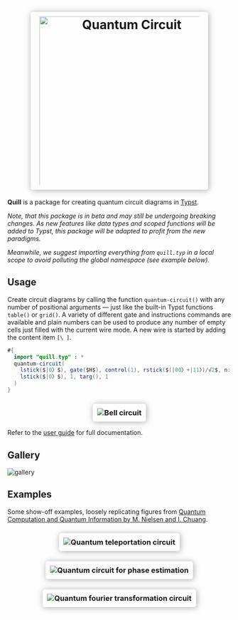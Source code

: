 <h1 align="center">
  <img alt="Quantum Circuit" src="https://github.com/Mc-Zen/packages/assets/52877387/5d34c646-79a8-492b-8e49-9136d5881258" style="max-width: 100%; width: 300pt; padding: 10px 20px; box-shadow: 1pt 1pt 10pt 0pt #AAAAAA; border-radius: 4pt;box-sizing: border-box;">
</h1>

<!-- <p align="center">
  <a href="https://github.com/Mc-Zen/quill/blob/main/LICENSE">
    <img alt="MIT License" src="https://img.shields.io/badge/license-MIT-blue"/>
  </a>
</p> -->

**Quill** is a package for
 creating quantum circuit diagrams in [Typst](https://typst.app/). 


_Note, that this package is in beta and may still be undergoing breaking changes. As new features like data types and scoped functions will be added to Typst, this package will be adapted to profit from the new paradigms._

_Meanwhile, we suggest importing everything from `quill.typ` in a local scope to avoid polluting the global namespace (see example below)._

<!-- ## Setup

Since there is no package manager for Typst yet, in order to use this library, download the [quill.typ](./qcircuit.typ) file and place it in your Typst project.  -->

## Usage

Create circuit diagrams by calling the function `quantum-circuit()` with any number of positional arguments — just like the built-in Typst functions `table()` or `grid()`. A variety of different gate and instructions commands are available and plain numbers can be used to produce any number of empty cells just filled with the current wire mode. A new wire is started by adding the content item `[\ ]`. 

```java
#{
  import "quill.typ" : *
  quantum-circuit(
    lstick($|0〉$), gate($H$), control(1), rstick($(|00〉+|11〉)/√2$, n: 2), [\ ],
    lstick($|0〉$), 1, targ(), 1
  )
}
```
<h3 align="center">
  <img alt="Bell circuit" src="https://github.com/Mc-Zen/packages/assets/52877387/0132e357-abeb-42b2-8b27-073e3d8b8063" style="max-width: 100%; padding: 10px 10px; box-shadow: 1pt 1pt 10pt 0pt #AAAAAA; border-radius: 4pt">
</h3>

Refer to the [user guide](https://github.com/Mc-Zen/quill/releases/download/v0.1.0/quill-guide.pdf) for full documentation.

## Gallery

![gallery](https://github.com/Mc-Zen/packages/assets/52877387/fb9d887d-fab2-48dd-b5cb-02e120b76f30)

## Examples

Some show-off examples, loosely replicating figures from [Quantum Computation and Quantum Information by M. Nielsen and I. Chuang](https://www.cambridge.org/highereducation/books/quantum-computation-and-quantum-information/01E10196D0A682A6AEFFEA52D53BE9AE#overview).

<h3 align="center">
  <img alt="Quantum teleportation circuit" src="https://github.com/Mc-Zen/packages/assets/52877387/c923c68a-63b2-4377-a362-dfa06ffe66f4" style="max-width: 100%; padding: 10px 10px; box-shadow: 1pt 1pt 10pt 0pt #AAAAAA; border-radius: 4pt">
</h3>
<h3 align="center">
  <img alt="Quantum circuit for phase estimation" src="https://github.com/Mc-Zen/packages/assets/52877387/a875ac6f-9735-4136-96c0-99447a50695a" style="max-width: 100%; padding: 10px 10px; box-shadow: 1pt 1pt 10pt 0pt #AAAAAA; border-radius: 4pt">
</h3>
<h3 align="center">
  <img alt="Quantum fourier transformation circuit" src="https://github.com/Mc-Zen/packages/assets/52877387/a30ef089-e120-42bd-a698-dd6727d67e3c" style="max-width: 100%; padding: 10px 10px; box-shadow: 1pt 1pt 10pt 0pt #AAAAAA; border-radius: 4pt">
</h3>
